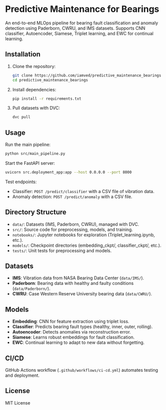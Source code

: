 # Predictive Maintenance for Bearings

An end-to-end MLOps pipeline for bearing fault classification and anomaly detection using Paderborn, CWRU, and IMS datasets. Supports CNN classifier, Autoencoder, Siamese, Triplet learning, and EWC for continual learning.

## Installation

1. Clone the repository:
   ```bash
   git clone https://github.com/iamved/predictive_maintenance_bearings.git
   cd predictive_maintenance_bearings
   ```

2. Install dependencies:
   ```bash
   pip install -r requirements.txt
   ```

3. Pull datasets with DVC:
   ```bash
   dvc pull
   ```

## Usage

Run the main pipeline:
```bash
python src/main_pipeline.py
```

Start the FastAPI server:
```bash
uvicorn src.deployment_app:app --host 0.0.0.0 --port 8000
```

Test endpoints:
- Classifier: `POST /predict/classifier` with a CSV file of vibration data.
- Anomaly detection: `POST /predict/anomaly` with a CSV file.

## Directory Structure

- `data/`: Datasets (IMS, Paderborn, CWRU), managed with DVC.
- `src/`: Source code for preprocessing, models, and training.
- `notebooks/`: Jupyter notebooks for exploration (Triplet_learning.ipynb, etc.).
- `models/`: Checkpoint directories (embedding_ckpt/, classifier_ckpt/, etc.).
- `tests/`: Unit tests for preprocessing and models.

## Datasets

- **IMS**: Vibration data from NASA Bearing Data Center (`data/IMS/`).
- **Paderborn**: Bearing data with healthy and faulty conditions (`data/Paderborn/`).
- **CWRU**: Case Western Reserve University bearing data (`data/CWRU/`).

## Models

- **Embedding**: CNN for feature extraction using triplet loss.
- **Classifier**: Predicts bearing fault types (healthy, inner, outer, rolling).
- **Autoencoder**: Detects anomalies via reconstruction error.
- **Siamese**: Learns robust embeddings for fault classification.
- **EWC**: Continual learning to adapt to new data without forgetting.

## CI/CD

GitHub Actions workflow (`.github/workflows/ci-cd.yml`) automates testing and deployment.

## License

MIT License